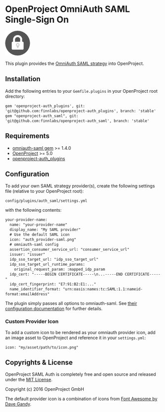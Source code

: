 # OpenProject OmniAuth SAML Single-Sign On

![](https://github.com/finnlabs/openproject-auth_saml/blob/dev/app/assets/images/auth_provider-saml.png)

This plugin provides the [OmniAuth SAML strategy](https://github.com/omniauth/omniauth-saml) into OpenProject.

## Installation

Add the following entries to your `Gemfile.plugins` in your OpenProject root directory:

    gem 'openproject-auth_plugins', git: 'git@github.com:finnlabs/openproject-auth_plugins', branch: 'stable'
    gem "openproject-auth_saml", git: 'git@github.com:finnlabs/openproject-auth_saml', branch: 'stable'

## Requirements

* [omniauth-saml gem](https://github.com/omniauth/omniauth-saml) >= 1.4.0
* [OpenProject](https://www.openproject.org) >= 5.0
* [openproject-auth_plugins](https://github.com/opf/openproject-auth_plugins)

## Configuration

To add your own SAML strategy provider(s), create the following settings file (relative to your OpenProject root):

	config/plugins/auth_saml/settings.yml
	
with the following contents:

    your-provider-name:
      name: "your-provider-name"
      display_name: "My SAML provider"
      # Use the default SAML icon
      icon: "auth_provider-saml.png"
      # omniauth-saml config
      assertion_consumer_service_url: "consumer_service_url"
      issuer: "issuer"
      idp_sso_target_url: "idp_sso_target_url"
      idp_sso_target_url_runtime_params:
        original_request_param: :mapped_idp_param
      idp_cert: "-----BEGIN CERTIFICATE-----\n...-----END CERTIFICATE-----"
      idp_cert_fingerprint: "E7:91:B2:E1:..."
      name_identifier_format: "urn:oasis:names:tc:SAML:1.1:nameid-format:emailAddress"

The plugin simply passes all options to omniauth-saml. See [their configuration
documentation](https://github.com/omniauth/omniauth-saml#usage) for further
details.

### Custom Provider Icon

To add a custom icon to be rendered as your omniauth provider icon, add an
image asset to OpenProject and reference it in your `settings.yml`:

	icon: "my/asset/path/to/icon.png"
	
## Copyrights & License

OpenProject SAML Auth is completely free and open source and released under the
[MIT
License](https://github.com/finnlabs/openproject-auth_saml/blob/dev/LICENSE).

Copyright (c) 2016 OpenProject GmbH

The default provider icon is a combination of icons from [Font Awesome by Dave Gandy](http://fontawesome.io).

